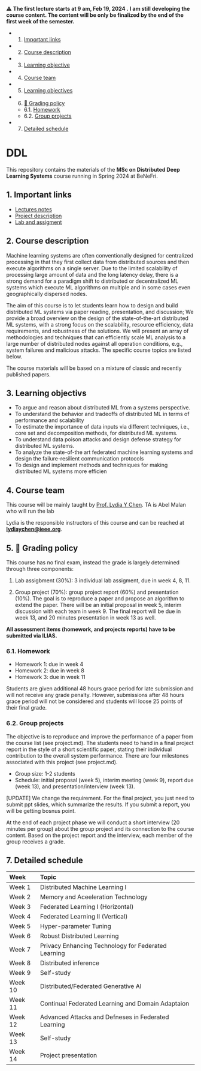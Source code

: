 
:warning: 
**The first lecture starts at 9 am, Feb 19, 2024  .**
**I am still developing the course content. The content will be only be finalized by the end of the first week of the semester.**

<!-- vscode-markdown-toc -->
* 1. [Important links](#Importantlinks)
* 2. [Course description](#Coursedescription)
* 3. [Learning objective](#Objective)
* 4. [Course team](#Courseteam)
* 5. [Learning objectives](#Learningobjectives)
* 6. [:dart: Grading policy](#dart:Gradingpolicy)
	* 6.1. [Homework](#Homework)
	* 6.2. [Group projects](#Groupprojects)
* 7. [Detailed schedule](#Detailedschedule)

<!-- vscode-markdown-toc-config
	numbering=true
	autoSave=true
	/vscode-markdown-toc-config -->
<!-- /vscode-markdown-toc --><!-- vscode-markdown-toc -->


# DDL <!-- omit in toc -->

This repository contains the materials of the **MSc on Distributed Deep Learning Systems** course running in Spring 2024 at BeNeFri.


##  1. <a name='Importantlinks'></a>Important links

- [Lectures notes](lecture.md)
- [Project description](project.md)
- [Lab and assigment](homework.md)


##  2. <a name='Coursedescription'></a>Course description


Machine learning systems are often conventionally designed for centralized processing in that they first collect data from distributed sources and then execute algorithms on a single server. Due to the limited scalability of processing large amount of data and the long latency delay, there is a strong demand for a paradigm shift to distributed or decentralized ML systems which execute ML algorithms on multiple and in some cases even geographically dispersed nodes.

The aim of this  course is to let students learn how to design and build distributed ML systems via paper reading, presentation, and discussion; We provide a broad overview on the design of the state-of-the-art distributed ML systems, with a strong focus on the scalability, resource efficiency, data requirements, and robustness of the solutions. We will present an array of methodologies and techniques that can efficiently scale ML analysis to a large number of distributed nodes against all operation conditions, e.g., system failures and malicious attacks. The specific course topics are listed below.

The course materials will be based on a mixture of classic and recently published papers. 


##  3. <a name='Objective'></a>Learning objectivs
- To argue and reason about distributed ML from a systems perspective.
- To understand the behavior and tradeoffs of distributed ML in terms of performance and scalability
- To estimate the importance of data inputs via different techniques, i.e., core set and decomposition methods, for distributed ML systems.
- To understand data poison attacks and design defense strategy for distributed ML systems.
- To analyze the state-of-the art federated machine learning systems and design the failure-resilient communication protocols
- To design and implement methods and techniques for making distributed ML systems more efficien

##  4. <a name='Courseteam'></a>Course team

This course will be mainly taught by [Prof. Lydia Y Chen](https://lydiaychen.github.io/).
TA is Abel Malan who will run the lab

Lydia is the responsible instructors of this course and can be reached at **lydiaychen@ieee.org**.


##  5. <a name='dart:Gradingpolicy'></a>:dart: Grading policy

This course has no final exam, instead the grade is largely determined through three components: 

1. Lab assigbment (30%): 3 individual lab assigment, due in week 4, 8, 11. 

2. Group project (70%): group project report (60%) and presentation (10%). The goal is to reproduce a paper and propose an algorithm to extend the paper. There will be an initial proposal in week 5, interim discussion with each team in week 9. The final report will be due in week 13, and 20 minutes presentation in week 13 as well.
   


**All assessment items (homework, and projects reports) have to be submitted via ILIAS.**


###  6.1. <a name='Homework'></a>Homework
- Homework 1: due in week 4 
- Homework 2: due in week 8
- Homework 3: due in week 11 

Students are given additional 48 hours grace period for late submission and will not receive any grade penalty. However, submissions after 48 hours grace period will not be considered and students will loose 25 points of their final grade. 


###  6.2. <a name='Groupprojects'></a>Group projects
<!-- 7 predefined project topics: evaluating the systems of 
-->
The objective is to reproduce and improve the performance of a paper from the course list (see project.md). The students need to hand in a final project report in the style of a short scientific paper, stating their individual contribution to the overall system performance. There are four milestones associated with this project (see project.md).

- Group size: 1-2 students
- Schedule: initial proposal (week 5), interim meeting (week 9), report due (week 13), and presentation/interview (week 13). 

[UPDATE] We change the requirement. For the final project, you just need to submit ppt slides, which summarize the results. If you submit a report, you will be getting bosnus point.

At the end of each project phase we will conduct a short interview (20 minutes per group) about the group project and its connection to the course content. Based on the project report and the interview, each member of the group receives a grade. 





##  7. <a name='Detailedschedule'></a>Detailed schedule

**Week**|**Topic**
:-----|:-----
Week 1 | Distributed Machine Learning I 
Week 2 | Memory and Aceeleration Technology
Week 3 | Federated Learning I (Horizontal)
Week 4 | Federated Learning II (Vertical)
Week 5 | Hyper-parameter Tuning
Week 6 | Robust Distributed Learning 
Week 7 | Privacy Enhancing Technology for Federated Learning
Week 8 | Distributed inference 
Week 9 | Self-study
Week 10| Distributed/Federated Generative AI 
Week 11| Continual Federated Learning and Domain Adaptaion
Week 12| Advanced Attacks and Defneses in Federated Learning
Week 13| Self-study
Week 14| Project presentation


